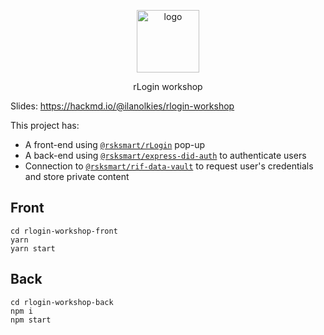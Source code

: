 <p align="middle">
  <img src="https://www.rifos.org/assets/img/logo.svg" alt="logo" height="100" >
</p>
<p align="middle">
    rLogin workshop
</p>

Slides: https://hackmd.io/@ilanolkies/rlogin-workshop

This project has:
- A front-end using [`@rsksmart/rLogin`](https://github.com/rsksmart/rLogin) pop-up
- A back-end using [`@rsksmart/express-did-auth`](https://github.com/rsksmart/express-did-auth) to authenticate users
- Connection to [`@rsksmart/rif-data-vault`](https://github.com/rsksmart/rif-data-vault) to request user's credentials and store private content

## Front

```
cd rlogin-workshop-front
yarn
yarn start
```

## Back

```
cd rlogin-workshop-back
npm i
npm start
```
